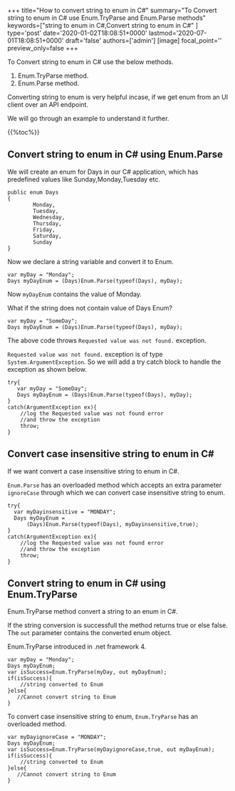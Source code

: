 +++
title="How to convert string to enum in C#"
summary="To Convert string to enum in C# use Enum.TryParse and Enum.Parse methods"
keywords=["string to enum in C#,Convert string to enum in C#"
]
type='post'
date='2020-01-02T18:08:51+0000'
lastmod='2020-07-01T18:08:51+0000'
draft='false'
authors=['admin']
[image]
focal_point=''
preview_only=false
+++

To Convert string to enum in C# use the below methods.

1. Enum.TryParse method.
2. Enum.Parse method.

Converting string to enum is very helpful incase, if we get enum from an UI client over an API endpoint.

We will go through an example to understand it further.

{{%toc%}}

## **Convert string to enum in C# using Enum.Parse**

We will create an enum for Days in our C# application, which has predefined values like Sunday,Monday,Tuesday etc.

```
public enum Days
{
        Monday,  
        Tuesday,  
        Wednesday,  
        Thursday,  
        Friday,  
        Saturday,  
        Sunday
}
```

Now we declare a string variable and convert it to Enum.

```
var myDay = "Monday";
Days myDayEnum = (Days)Enum.Parse(typeof(Days), myDay);

```

Now `myDayEnum` contains the value of Monday.

What if the string does not contain value of Days Enum?

```
var myDay = "SomeDay";
Days myDayEnum = (Days)Enum.Parse(typeof(Days), myDay);
```

The above code throws `Requested value was not found.` exception.

`Requested value was not found.` exception is of type `System.ArgumentException`. So we will add a try catch block to handle the exception as shown below.

```
try{
   var myDay = "SomeDay";
   Days myDayEnum = (Days)Enum.Parse(typeof(Days), myDay);
}
catch(ArgumentException ex){
    //log the Requested value was not found error 
    //and throw the exception
    throw;
}
```

## **Convert case insensitive string to enum in C#** 

If we want convert a case insensitive string to enum in C#. 

`Enum.Parse` has an overloaded method which accepts an extra parameter `ignoreCase` through which we can convert case insensitive string to enum.

```
try{
  var myDayinsensitive = "MONDAY";
  Days myDayEnum = 
      (Days)Enum.Parse(typeof(Days), myDayinsensitive,true);
}
catch(ArgumentException ex){
    //log the Requested value was not found error 
    //and throw the exception
    throw;
}
```

## **Convert string to enum in C# using Enum.TryParse**

Enum.TryParse method convert a string to an enum in C#.

If the string conversion is successfull the method returns true or else false.
The `out` parameter contains the converted enum object.

Enum.TryParse introduced in .net framework 4.

```
var myDay = "Monday";
Days myDayEnum;
var isSuccess=Enum.TryParse(myDay, out myDayEnum);
if(isSuccess){
    //string converted to Enum
}else{
   //Cannot convert string to Enum
}
```

To convert case insensitive string to enum, `Enum.TryParse` has an overloaded method.

```
var myDayignoreCase = "MONDAY";
Days myDayEnum;
var isSuccess=Enum.TryParse(myDayignoreCase,true, out myDayEnum);
if(isSuccess){
    //string converted to Enum
}else{
   //Cannot convert string to Enum
}
```


